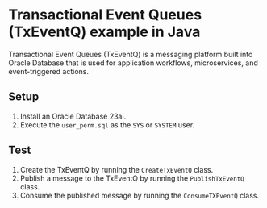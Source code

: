 # Transactional Event Queues (TxEventQ) example in Java

Transactional Event Queues (TxEventQ) is a messaging platform built into Oracle Database that is used for application workflows, microservices, and event-triggered actions.

## Setup
1. Install an Oracle Database 23ai.
1. Execute the `user_perm.sql` as the `SYS` or `SYSTEM` user.

## Test
1. Create the TxEventQ by running the `CreateTxEventQ` class.
1. Publish a message to the TxEventQ by running the `PublishTxEventQ` class.
1. Consume the published message by running the `ConsumeTXEventQ` class.
